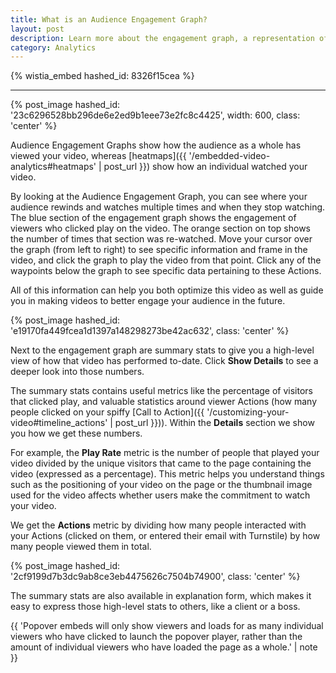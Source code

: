 ```yaml
---
title: What is an Audience Engagement Graph?
layout: post
description: Learn more about the engagement graph, a representation of how your audience as a whole has engaged with your video. 
category: Analytics
---
```


{% wistia_embed hashed_id: 8326f15cea %}

----

{% post_image hashed_id: '23c6296528bb296de6e2ed9b1eee73e2fc8c4425', width: 600, class: 'center' %} 


Audience Engagement Graphs show how the audience as a whole has viewed your video, whereas [heatmaps]({{ '/embedded-video-analytics#heatmaps' | post_url }}) show how an individual watched your video. 

By looking at the Audience Engagement Graph, you can see where your audience rewinds and watches multiple times and when they stop watching.  The blue section of the engagement graph shows the engagement of viewers who clicked play on the video. The orange section on top shows the number of times that section was re-watched. Move your cursor over the graph (from left to right) to see specific information and frame in the video, and click the graph to play the video from that point. Click any of the waypoints below the graph to see specific data pertaining to these Actions.

All of this information can help you both optimize this video as well as guide you in making videos to better engage your audience in the future.

{% post_image hashed_id: 'e19170fa449fcea1d1397a148298273be42ac632', class: 'center' %} 

Next to the engagement graph are summary stats to give you a high-level view of how that video has performed to-date. Click **Show Details** to see a deeper look into those numbers.

The summary stats contains useful metrics like the percentage of visitors that clicked play, and valuable statistics around viewer Actions (how many people clicked on your spiffy [Call to Action]({{ '/customizing-your-video#timeline_actions' | post_url }})). Within the **Details** section we show you how we get these numbers. 

For example, the **Play Rate** metric is the number of people that played your video divided by the unique visitors that came to the page containing the video (expressed as a percentage).  This metric helps you understand things such as the positioning of your video on the page or the thumbnail image used for the video affects whether users make the commitment to watch your video.

We get the **Actions** metric by dividing how many people interacted with your Actions (clicked on them, or entered their email with Turnstile) by how many people viewed them in total.

{% post_image hashed_id: '2cf9199d7b3dc9ab8ce3eb4475626c7504b74900', class: 'center' %} 

The summary stats are also available in explanation form, which makes it easy to express those high-level stats to others, like a client or a boss.

{{ 'Popover embeds will only show viewers and loads for as many individual viewers who have clicked to launch the popover player, rather than the amount of individual viewers who have loaded the page as a whole.' | note }}


